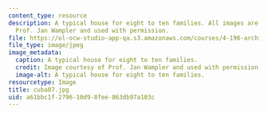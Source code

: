 ```yaml
---
content_type: resource
description: A typical house for eight to ten families. All images are courtesy of
  Prof. Jan Wampler and used with permission.
file: https://ol-ocw-studio-app-qa.s3.amazonaws.com/courses/4-196-architecture-design-level-ii-cuba-studio-spring-2004/a61bbc1f279610d98fee863db97a103c_cuba07.jpg
file_type: image/jpeg
image_metadata:
  caption: A typical house for eight to ten families.
  credit: Image courtesy of Prof. Jan Wampler and used with permission.
  image-alt: A typical house for eight to ten families.
resourcetype: Image
title: cuba07.jpg
uid: a61bbc1f-2796-10d9-8fee-863db97a103c
---
```

